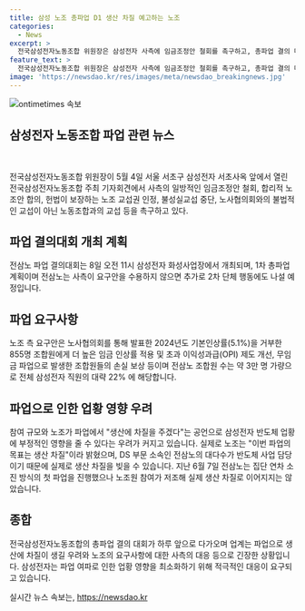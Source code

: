 ```yaml
---
title: 삼성 노조 총파업 D1 생산 차질 예고하는 노조
categories:
  - News
excerpt: >
  전국삼성전자노동조합 위원장은 삼성전자 사측에 임금조정안 철회를 촉구하고, 총파업 결의 대회를 열어 생산 차질을 가져올 예고했다. 또한, 국민의힘의 전당대회에서의 공방과 현대차의 튀르키 한국공원 개선, 중국의 미국 내 스파이 기지 설치, 경북경찰청의 채상병 사망 관련 고발, 시청역 역주행 차량 운전자 면담 등의 다양한 사건과 이슈들이 두서 없이 전개되고 있다.
feature_text: >
  전국삼성전자노동조합 위원장은 삼성전자 사측에 임금조정안 철회를 촉구하고, 총파업 결의 대회를 열어 생산 차질을 가져올 예고했다. 또한, 국민의힘의 전당대회에서의 공방과 현대차의 튀르키 한국공원 개선, 중국의 미국 내 스파이 기지 설치, 경북경찰청의 채상병 사망 관련 고발, 시청역 역주행 차량 운전자 면담 등의 다양한 사건과 이슈들이 두서 없이 전개되고 있다.
image: 'https://newsdao.kr/res/images/meta/newsdao_breakingnews.jpg'
---
```


<p><img src="https://newsdao.kr/res/images/meta/newsdao_breakingnews.jpg" alt="ontimetimes 속보" /></p>

<h2 data-ke-size="size26">삼성전자 노동조합 파업 관련 뉴스</h2>

<p data-ke-size="size16">&nbsp;</p>

<p>전국삼성전자노동조합 위원장이 5월 4일 서울 서초구 삼성전자 서초사옥 앞에서 열린 전국삼성전자노동조합 주최 기자회견에서 사측의 일방적인 임금조정안 철회, 합리적 노조안 합의, 헌법이 보장하는 노조 교섭권 인정, 불성실교섭 중단, 노사협의회와의 불법적인 교섭이 아닌 노동조합과의 교섭 등을 촉구하고 있다.</p>

<h2 data-ke-size="size26">파업 결의대회 개최 계획</h2>

<p data-ke-size="size16">전삼노 파업 결의대회는 8일 오전 11시 삼성전자 화성사업장에서 개최되며, 1차 총파업 계획이며 전삼노는 사측이 요구안을 수용하지 않으면 추가로 2차 단체 행동에도 나설 예정입니다.</p>

<h2 data-ke-size="size26">파업 요구사항</h2>

<p data-ke-size="size16">노조 측 요구안은 노사협의회를 통해 발표한 2024년도 기본인상률(5.1%)을 거부한 855명 조합원에게 더 높은 임금 인상률 적용 및 초과 이익성과급(OPI) 제도 개선, 무임금 파업으로 발생한 조합원들의 손실 보상 등이며 전삼노 조합원 수는 약 3만 명 가량으로 전체 삼성전자 직원의 대략 22% 에 해당합니다.</p>

<h2 data-ke-size="size26">파업으로 인한 업황 영향 우려</h2>

<p data-ke-size="size16">참여 규모와 노조가 파업에서 "생산에 차질을 주겠다"는 공언으로 삼성전자 반도체 업황에 부정적인 영향을 줄 수 있다는 우려가 커지고 있습니다. 실제로 노조는 "이번 파업의 목표는 생산 차질"이라 밝혔으며, DS 부문 소속인 전삼노의 대다수가 반도체 사업 담당이기 때문에 실제로 생산 차질을 빚을 수 있습니다. 지난 6월 7일 전삼노는 집단 연차 소진 방식의 첫 파업을 진행했으나 노조원 참여가 저조해 실제 생산 차질로 이어지지는 않았습니다.</p>

<h2 data-ke-size="size26">종합</h2>

<p data-ke-size="size16">전국삼성전자노동조합의 총파업 결의 대회가 하루 앞으로 다가오며 업계는 파업으로 생산에 차질이 생길 우려와 노조의 요구사항에 대한 사측의 대응 등으로 긴장한 상황입니다. 삼성전자는 파업 여파로 인한 업황 영향을 최소화하기 위해 적극적인 대응이 요구되고 있습니다.</p>
실시간 뉴스 속보는, <a href="https://newsdao.kr" rel="dofollow">https://newsdao.kr</a>


